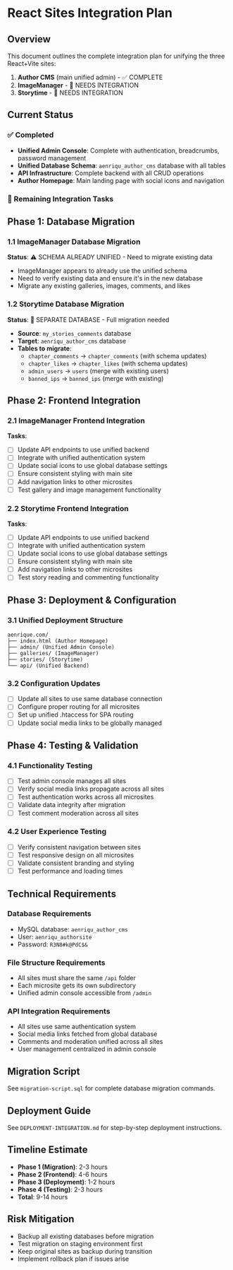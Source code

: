 # React Sites Integration Plan

## Overview
This document outlines the complete integration plan for unifying the three React+Vite sites:
1. **Author CMS** (main unified admin) - ✅ COMPLETE
2. **ImageManager** - 🔄 NEEDS INTEGRATION
3. **Storytime** - 🔄 NEEDS INTEGRATION

## Current Status

### ✅ Completed
- **Unified Admin Console**: Complete with authentication, breadcrumbs, password management
- **Unified Database Schema**: `aenriqu_author_cms` database with all tables
- **API Infrastructure**: Complete backend with all CRUD operations
- **Author Homepage**: Main landing page with social icons and navigation

### 🔄 Remaining Integration Tasks

## Phase 1: Database Migration

### 1.1 ImageManager Database Migration
**Status**: ⚠️ SCHEMA ALREADY UNIFIED - Need to migrate existing data
- ImageManager appears to already use the unified schema
- Need to verify existing data and ensure it's in the new database
- Migrate any existing galleries, images, comments, and likes

### 1.2 Storytime Database Migration  
**Status**: 🔴 SEPARATE DATABASE - Full migration needed
- **Source**: `my_stories_comments` database
- **Target**: `aenriqu_author_cms` database
- **Tables to migrate**:
  - `chapter_comments` → `chapter_comments` (with schema updates)
  - `chapter_likes` → `chapter_likes` (with schema updates)  
  - `admin_users` → `users` (merge with existing users)
  - `banned_ips` → `banned_ips` (merge with existing)

## Phase 2: Frontend Integration

### 2.1 ImageManager Frontend Integration
**Tasks**:
- [ ] Update API endpoints to use unified backend
- [ ] Integrate with unified authentication system
- [ ] Update social icons to use global database settings
- [ ] Ensure consistent styling with main site
- [ ] Add navigation links to other microsites
- [ ] Test gallery and image management functionality

### 2.2 Storytime Frontend Integration  
**Tasks**:
- [ ] Update API endpoints to use unified backend
- [ ] Integrate with unified authentication system
- [ ] Update social icons to use global database settings
- [ ] Ensure consistent styling with main site
- [ ] Add navigation links to other microsites
- [ ] Test story reading and commenting functionality

## Phase 3: Deployment & Configuration

### 3.1 Unified Deployment Structure
```
aenrique.com/
├── index.html (Author Homepage)
├── admin/ (Unified Admin Console)
├── galleries/ (ImageManager)
├── stories/ (Storytime)
└── api/ (Unified Backend)
```

### 3.2 Configuration Updates
- [ ] Update all sites to use same database connection
- [ ] Configure proper routing for all microsites
- [ ] Set up unified .htaccess for SPA routing
- [ ] Update social media links to be globally managed

## Phase 4: Testing & Validation

### 4.1 Functionality Testing
- [ ] Test admin console manages all sites
- [ ] Verify social media links propagate across all sites
- [ ] Test authentication works across all microsites
- [ ] Validate data integrity after migration
- [ ] Test comment moderation across all sites

### 4.2 User Experience Testing
- [ ] Verify consistent navigation between sites
- [ ] Test responsive design on all microsites
- [ ] Validate consistent branding and styling
- [ ] Test performance and loading times

## Technical Requirements

### Database Requirements
- MySQL database: `aenriqu_author_cms`
- User: `aenriqu_authorsite`
- Password: `R3N8#k@PdC$&`

### File Structure Requirements
- All sites must share the same `/api` folder
- Each microsite gets its own subdirectory
- Unified admin console accessible from `/admin`

### API Integration Requirements
- All sites use same authentication system
- Social media links fetched from global database
- Comments and moderation unified across all sites
- User management centralized in admin console

## Migration Script
See `migration-script.sql` for complete database migration commands.

## Deployment Guide
See `DEPLOYMENT-INTEGRATION.md` for step-by-step deployment instructions.

## Timeline Estimate
- **Phase 1 (Migration)**: 2-3 hours
- **Phase 2 (Frontend)**: 4-6 hours  
- **Phase 3 (Deployment)**: 1-2 hours
- **Phase 4 (Testing)**: 2-3 hours
- **Total**: 9-14 hours

## Risk Mitigation
- Backup all existing databases before migration
- Test migration on staging environment first
- Keep original sites as backup during transition
- Implement rollback plan if issues arise

